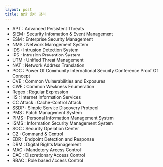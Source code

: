 ```yaml
---
layout: post
title: 보안 용어 정리
---
```


- APT : Advanced Persistent Threats
- SIEM : Security Information & Event Management
- ESM : Enterprise Security Management
- NMS : Network Management System
- IDS : Intrusion Detection System
- IPS : Intrusion Prevention System
- UTM : Unified Threat Management
- NAT : Network Address Translation
- POC : Power Of Community International Security Conference
        Proof Of Concept
- CVE : Common Vulnerabilities and Exposures
- CWE : Common Weakness Enumeration
- Regex : Regular Expression
- IIS : Internet Information Services
- CC Attack : Cache-Control Attack
- SSDP : Simple Service Discovery Protocol
- PMS : Patch Management System
- PIMS : Personal Information Management System
- ISMS : Information Security Management System
- SOC : Security Operation Center
- C2 : Command & Control
- EDR : Endpoint Detection and Response
- DRM : Digital Rights Management
- MAC : Mandetory Access Control
- DAC : Discretionary Access Control
- RBAC : Role based Access Control

